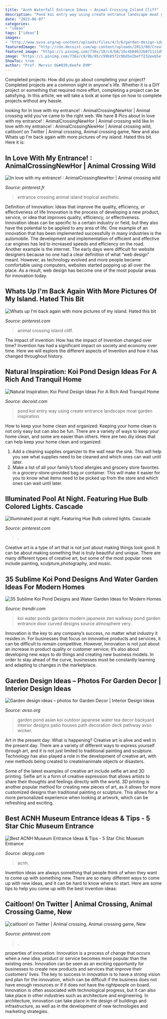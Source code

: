 ```yaml
---
title: "Acnh Waterfall Entrance Ideas ~ Animal Crossing Island Cliff"
description: "Pond koi entry way using create entrance landscape moat garden inspiration"
date: "2023-06-07"
categories:
- "ideas"
tags: ["ideas"]
images:
- "http://www.avso.org/wp-content/uploads/files/4/3/6/garden-design-ideas-photos-for-garden-decor-32-436.jpg"
featuredImage: "http://cdn.decoist.com/wp-content/uploads/2013/08/Create-a-beautiful-entry-way-using-the-koi-pond.jpg"
featured_image: "https://i.pinimg.com/736x/10/c4/b8/10c4b84632b871111d9027aeec06ddeb.jpg"
image: "https://i.pinimg.com/736x/c9/9b/85/c99b85f2c9bd5e2beff232eeb5ef8e63.jpg"
ShowToc: true
author: "Prof. Mervin O&#039;Keefe DVM"
---
```



Completed projects: How did you go about completing your project?
Completed projects are a common sight in anyone's life. Whether it is a DIY project or something that required more effort, completing a project can be satisfying. In this article, we will take a look at some tips on how to complete projects without any hassle.

	

		
looking for In love with my entrance! : AnimalCrossingNewHor | Animal crossing wild you've came to the right web. We have 8 Pics about In love with my entrance! : AnimalCrossingNewHor | Animal crossing wild like In love with my entrance! : AnimalCrossingNewHor | Animal crossing wild, caitloon! on Twitter | Animal crossing, Animal crossing game, New and also Whats up I&#039;m back again with more pictures of my island. Hated this bit. Here it is:
		
    
## In Love With My Entrance! : AnimalCrossingNewHor | Animal Crossing Wild

<img loading=lazy src="https://i.pinimg.com/736x/c9/9b/85/c99b85f2c9bd5e2beff232eeb5ef8e63.jpg" onerror="this.onerror=null;this.src='https://tse1.mm.bing.net/th?id=OIP.Xghel-Uu9egN8CnbPQPclQHaEK&amp;pid=15.1';" alt="In love with my entrance! : AnimalCrossingNewHor | Animal crossing wild">

_Source: pinterest.fr_

>entrance crossing animal island tropical aesthetic. 

	

Definition of Innovation: Ideas that improve the quality, efficiency, or effectiveness of life
Innovation is the process of developing a new product, service, or idea that improves quality, efficiency, or effectiveness. Innovation ideas can be specific to a certain industry or field, but they also have the potential to be applied to any area of life. 
One example of an innovation that has been implemented successfully in many industries is the automobile. The development and implementation of efficient and effective car engines has led to increased speeds and efficiency on the road. Another example is the internet. The early days were difficult for website designers because no one had a clear definition of what “web design” meant. However, as technology evolved and more people became comfortable using computers, websites started popping up all over the place. As a result, web design has become one of the most popular areas for innovation today.

    
## Whats Up I&#039;m Back Again With More Pictures Of My Island. Hated This Bit

<img loading=lazy src="https://i.pinimg.com/736x/10/c4/b8/10c4b84632b871111d9027aeec06ddeb.jpg" onerror="this.onerror=null;this.src='https://tse3.mm.bing.net/th?id=OIP.Gbdb6HonGMHFWyb7WkuHHwHaEK&amp;pid=15.1';" alt="Whats up I&#039;m back again with more pictures of my island. Hated this bit">

_Source: pinterest.com_

>animal crossing island cliff. 

	

The impact of invention: How has the impact of Invention changed over time?
Invention has had a significant impact on society and economy over time. Here we will explore the different aspects of Invention and how it has changed throughout history.

    
## Natural Inspiration: Koi Pond Design Ideas For A Rich And Tranquil Home

<img loading=lazy src="http://cdn.decoist.com/wp-content/uploads/2013/08/Create-a-beautiful-entry-way-using-the-koi-pond.jpg" onerror="this.onerror=null;this.src='https://tse4.mm.bing.net/th?id=OIP.5X-_xMpFFYsDk_WxupVt_gHaFb&amp;pid=15.1';" alt="Natural Inspiration: Koi Pond Design Ideas For A Rich And Tranquil Home">

_Source: decoist.com_

>pond koi entry way using create entrance landscape moat garden inspiration. 

	

How to keep your home clean and organized:
Keeping your home clean is not only easy but can also be fun. There are a variety of ways to keep your home clean, and some are easier than others. Here are two diy ideas that can help keep your home clean and organized:
1. Add a cleaning supplies organizer to the wall near the sink. This will help you see what supplies need to be cleaned and which ones can wait until later.
2. Make a list of all your family’s food allergies and grocery store favorites in a grocery-store-provided bag or container. This will make it easier for you to know what items need to be picked up from the store and which ones can wait until later.

    
## Illuminated Pool At Night. Featuring Hue Bulb Colored Lights. Cascade

<img loading=lazy src="https://i.pinimg.com/736x/63/f3/0e/63f30e6698fc76964cd91ccc64e0ff3f.jpg" onerror="this.onerror=null;this.src='https://tse2.mm.bing.net/th?id=OIP.1-sa8G176n2EjOvNhXL6tQHaE7&amp;pid=15.1';" alt="Illuminated pool at night. Featuring Hue Bulb colored lights. Cascade">

_Source: pinterest.com_

>. 

	

Creative art is a type of art that is not just about making things look good. It can be about making something that is truly beautiful and unique. There are many different types of creative art, but some of the most popular ones include painting, sculpture,photography, and music.

    
## 35 Sublime Koi Pond Designs And Water Garden Ideas For Modern Homes

<img loading=lazy src="https://cdn.trendir.com/wp-content/uploads/old/interiors/2016/02/14/koi-ponds-and-water-gardens-for-modern-homes-18.jpg" onerror="this.onerror=null;this.src='https://tse4.mm.bing.net/th?id=OIP.yq1iqG1wJrCJDsDx5GXPLQHaKL&amp;pid=15.1';" alt="35 Sublime Koi Pond Designs and Water Garden Ideas for Modern Homes">

_Source: trendir.com_

>koi water ponds gardens modern japanese zen walkway pond garden entrance door curved designs source atmosphere very. 

	

Innovation is the key to any company’s success, no matter what industry it resides in. For businesses that focus on innovative products and services, it can be difficult to remain competitive. However, Innovation is not just about an increase in product quality or customer service; it’s also about developing new ways to do things and creating new business models. In order to stay ahead of the curve, businesses must be constantly learning and adapting to changes in the marketplace.

    
## Garden Design Ideas – Photos For Garden Decor | Interior Design Ideas

<img loading=lazy src="http://www.avso.org/wp-content/uploads/files/4/3/6/garden-design-ideas-photos-for-garden-decor-32-436.jpg" onerror="this.onerror=null;this.src='https://tse3.mm.bing.net/th?id=OIP.RzfBaniIM1N1L0zR_FQqwwHaKn&amp;pid=15.1';" alt="Garden design ideas – photos for Garden Decor | Interior Design Ideas">

_Source: avso.org_

>garden pond asian koi outdoor japanese water tea decor backyard interior designs patio houses path decoration deck pathway avso wicker. 

	

Art in the present day: What is happening?
Creative art is alive and well in the present day. There are a variety of different ways to express yourself through art, and it is not just limited to traditional painting and sculpture. Technology has also played a role in the development of creative art, with new methods being created to createinanimate objects or disasters. 

Some of the latest examples of creative art include selfie art and 3D printing. Selfie art is a form of creative expression that allows artists to share their thoughts and feelings directly with the world. 3D printing is another popular method for creating new pieces of art, as it allows for more customized designs than traditional painting or sculpture. This allows for a more personalized experience when looking at artwork, which can be refreshing and exciting.

    
## Best ACNH Museum Entrance Ideas &amp; Tips - 5 Star Chic Museum Entrance

<img loading=lazy src="https://www.akrpg.com/upload/20201113/6374086289350711058374692.png" onerror="this.onerror=null;this.src='https://tse2.mm.bing.net/th?id=OIP.gZDTwR0Dj9k9Wq2XJ-tB1wHaEV&amp;pid=15.1';" alt="Best ACNH Museum Entrance Ideas &amp; Tips - 5 Star Chic Museum Entrance">

_Source: akrpg.com_

>acnh. 

	

Invention ideas are always something that people think of when they want to come up with something new. There are so many different ways to come up with new ideas, and it can be hard to know where to start. Here are some tips to help you come up with the best invention ideas:

    
## Caitloon! On Twitter | Animal Crossing, Animal Crossing Game, New

<img loading=lazy src="https://i.pinimg.com/736x/6e/5e/2b/6e5e2b47e23c3388d99e103d3fb7be33.jpg" onerror="this.onerror=null;this.src='https://tse2.mm.bing.net/th?id=OIP.66xGdi7ybMRWGb_qGZtVWwHaEK&amp;pid=15.1';" alt="caitloon! on Twitter | Animal crossing, Animal crossing game, New">

_Source: pinterest.com_

>. 

	

properties of innovation:
Innovation is a process of change that occurs when a new idea, product or service becomes more popular than the existing ones. Innovation can be seen as an exciting opportunity for businesses to create new products and services that improve their customers’ lives. The key to success in innovation is to have a strong vision and plan for the innovation, which can be difficult if the business does not have enough resources or if it does not have the rightpeople on board.
Innovation is often associated with technological progress, but it can also take place in other industries such as architecture and engineering. In architecture, innovation can take place in the design of buildings and infrastructure, as well as in the development of new technologies and marketing strategies.

